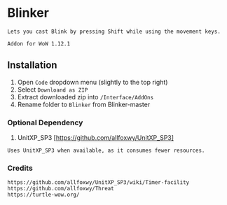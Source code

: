 # Blinker 
```
Lets you cast Blink by pressing Shift while using the movement keys.
```
```
Addon for WoW 1.12.1
```

## Installation
1. Open `Code` dropdown menu (slightly to the top right)
2. Select `Downloand as ZIP`
3. Extract downloaded zip into `/Interface/AddOns`
4. Rename folder to `Blinker` from Blinker-master


### Optional Dependency
1. UnitXP_SP3 [https://github.com/allfoxwy/UnitXP_SP3]
```
Uses UnitXP_SP3 when available, as it consumes fewer resources.
```

### Credits
```
https://github.com/allfoxwy/UnitXP_SP3/wiki/Timer-facility
https://github.com/allfoxwy/Threat
https://turtle-wow.org/
```
